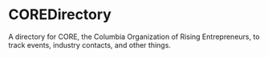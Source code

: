 COREDirectory
=============

A directory for CORE, the Columbia Organization of Rising Entrepreneurs, to track events, industry contacts, and other things.
